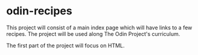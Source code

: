 # odin-recipes
This project will consist of a main index page which will have links to a few recipes. The project will be used along The Odin Project's curriculum.

The first part of the project will focus on HTML.